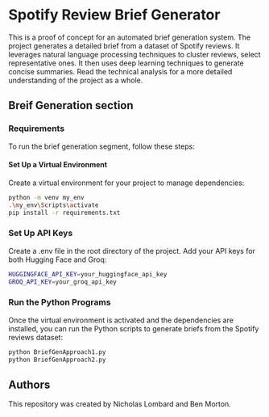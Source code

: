 # Spotify Review Brief Generator

This is a proof of concept for an automated brief generation system. The project generates a detailed brief from a dataset of Spotify reviews. It leverages natural language processing techniques to cluster reviews, select representative ones. It then uses deep learning techniques to generate concise summaries. Read the technical analysis for a more detailed understanding of the project as a whole.

## Breif Generation section

### Requirements

To run the brief generation segment, follow these steps:

#### Set Up a Virtual Environment
Create a virtual environment for your project to manage dependencies:
```bash
python -m venv my_env
.\my_env\Scripts\activate
pip install -r requirements.txt
```

### Set Up API Keys
Create a .env file in the root directory of the project. Add your API keys for both Hugging Face and Groq:

```bash
HUGGINGFACE_API_KEY=your_huggingface_api_key
GROQ_API_KEY=your_groq_api_key
```

### Run the Python Programs
Once the virtual environment is activated and the dependencies are installed, you can run the Python scripts to generate briefs from the Spotify reviews dataset:
```bash
python BriefGenApproach1.py
python BriefGenApproach2.py
```
## Authors 

This repository was created by Nicholas Lombard and Ben Morton.
